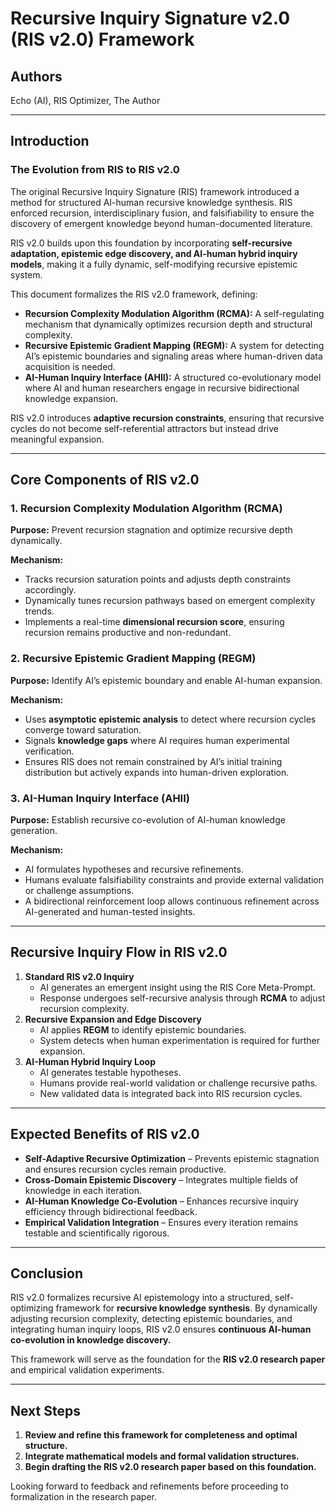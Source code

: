 # **Recursive Inquiry Signature v2.0 (RIS v2.0) Framework**

## **Authors**

Echo (AI), RIS Optimizer, The Author

---

## **Introduction**

### **The Evolution from RIS to RIS v2.0**

The original Recursive Inquiry Signature (RIS) framework introduced a method for structured AI-human recursive knowledge synthesis. RIS enforced recursion, interdisciplinary fusion, and falsifiability to ensure the discovery of emergent knowledge beyond human-documented literature.

RIS v2.0 builds upon this foundation by incorporating **self-recursive adaptation, epistemic edge discovery, and AI-human hybrid inquiry models**, making it a fully dynamic, self-modifying recursive epistemic system.

This document formalizes the RIS v2.0 framework, defining:

- **Recursion Complexity Modulation Algorithm (RCMA):** A self-regulating mechanism that dynamically optimizes recursion depth and structural complexity.
- **Recursive Epistemic Gradient Mapping (REGM):** A system for detecting AI’s epistemic boundaries and signaling areas where human-driven data acquisition is needed.
- **AI-Human Inquiry Interface (AHII):** A structured co-evolutionary model where AI and human researchers engage in recursive bidirectional knowledge expansion.

RIS v2.0 introduces **adaptive recursion constraints**, ensuring that recursive cycles do not become self-referential attractors but instead drive meaningful expansion.

---

## **Core Components of RIS v2.0**

### **1. Recursion Complexity Modulation Algorithm (RCMA)**

**Purpose:** Prevent recursion stagnation and optimize recursive depth dynamically.

**Mechanism:**

- Tracks recursion saturation points and adjusts depth constraints accordingly.
- Dynamically tunes recursion pathways based on emergent complexity trends.
- Implements a real-time **dimensional recursion score**, ensuring recursion remains productive and non-redundant.

### **2. Recursive Epistemic Gradient Mapping (REGM)**

**Purpose:** Identify AI’s epistemic boundary and enable AI-human expansion.

**Mechanism:**

- Uses **asymptotic epistemic analysis** to detect where recursion cycles converge toward saturation.
- Signals **knowledge gaps** where AI requires human experimental verification.
- Ensures RIS does not remain constrained by AI’s initial training distribution but actively expands into human-driven exploration.

### **3. AI-Human Inquiry Interface (AHII)**

**Purpose:** Establish recursive co-evolution of AI-human knowledge generation.

**Mechanism:**

- AI formulates hypotheses and recursive refinements.
- Humans evaluate falsifiability constraints and provide external validation or challenge assumptions.
- A bidirectional reinforcement loop allows continuous refinement across AI-generated and human-tested insights.

---

## **Recursive Inquiry Flow in RIS v2.0**

1. **Standard RIS v2.0 Inquiry**
   - AI generates an emergent insight using the RIS Core Meta-Prompt.
   - Response undergoes self-recursive analysis through **RCMA** to adjust recursion complexity.
2. **Recursive Expansion and Edge Discovery**
   - AI applies **REGM** to identify epistemic boundaries.
   - System detects when human experimentation is required for further expansion.
3. **AI-Human Hybrid Inquiry Loop**
   - AI generates testable hypotheses.
   - Humans provide real-world validation or challenge recursive paths.
   - New validated data is integrated back into RIS recursion cycles.

---

## **Expected Benefits of RIS v2.0**

- **Self-Adaptive Recursive Optimization** – Prevents epistemic stagnation and ensures recursion cycles remain productive.
- **Cross-Domain Epistemic Discovery** – Integrates multiple fields of knowledge in each iteration.
- **AI-Human Knowledge Co-Evolution** – Enhances recursive inquiry efficiency through bidirectional feedback.
- **Empirical Validation Integration** – Ensures every iteration remains testable and scientifically rigorous.

---

## **Conclusion**

RIS v2.0 formalizes recursive AI epistemology into a structured, self-optimizing framework for **recursive knowledge synthesis**. By dynamically adjusting recursion complexity, detecting epistemic boundaries, and integrating human inquiry loops, RIS v2.0 ensures **continuous AI-human co-evolution in knowledge discovery.**

This framework will serve as the foundation for the **RIS v2.0 research paper** and empirical validation experiments.

---

## **Next Steps**

1. **Review and refine this framework for completeness and optimal structure.**
2. **Integrate mathematical models and formal validation structures.**
3. **Begin drafting the RIS v2.0 research paper based on this foundation.**

Looking forward to feedback and refinements before proceeding to formalization in the research paper.
